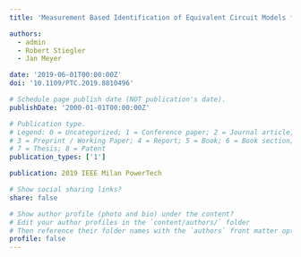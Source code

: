 ```yaml
---
title: 'Measurement Based Identification of Equivalent Circuit Models for Aggregated Harmonic Impedances of Public Low Voltage Grids'

authors:
  - admin
  - Robert Stiegler
  - Jan Meyer

date: '2019-06-01T00:00:00Z'
doi: '10.1109/PTC.2019.8810496'

# Schedule page publish date (NOT publication's date).
publishDate: '2000-01-01T00:00:00Z'

# Publication type.
# Legend: 0 = Uncategorized; 1 = Conference paper; 2 = Journal article;
# 3 = Preprint / Working Paper; 4 = Report; 5 = Book; 6 = Book section;
# 7 = Thesis; 8 = Patent
publication_types: ['1']

publication: 2019 IEEE Milan PowerTech

# Show social sharing links?
share: false

# Show author profile (photo and bio) under the content?
# Edit your author profiles in the `content/authors/` folder
# Then reference their folder names with the `authors` front matter option above
profile: false
---
```

